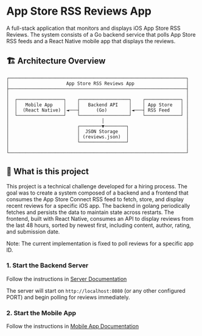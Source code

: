 # App Store RSS Reviews App

A full-stack application that monitors and displays iOS App Store RSS Reviews. The system consists of a Go backend service that polls App Store RSS feeds and a React Native mobile app that displays the reviews.

## 🏗️ Architecture Overview

```
┌─────────────────────────────────────────────────────────────────┐
│                     App Store RSS Reviews App                   │
├─────────────────────────────────────────────────────────────────┤
│                                                                 │
│  ┌─────────────────┐    ┌──────────────────┐    ┌─────────────┐ │
│  │   Mobile App    │    │   Backend API    │    │ App Store   │ │
│  │  (React Native) │◄───┤      (Go)        │◄───┤ RSS Feed    │ │
│  └─────────────────┘    └──────────────────┘    └─────────────┘ │
│                                  │                              │
│                         ┌────────▼────────┐                     │
│                         │  JSON Storage   │                     │
│                         │ (reviews.json)  │                     │
│                         └─────────────────┘                     │
│                                                                 │
└─────────────────────────────────────────────────────────────────┘

```

## 📱 What is this project

This project is a technical challenge developed for a hiring process. The goal was to create a system composed of a backend and a frontend that consumes the App Store Connect RSS feed to fetch, store, and display recent reviews for a specific iOS app.
The backend in golang periodically fetches and persists the data to maintain state across restarts. The frontend, built with React Native, consumes an API to display reviews from the last 48 hours, sorted by newest first, including content, author, rating, and submission date.

Note: The current implementation is fixed to poll reviews for a specific app ID.

### 1. Start the Backend Server

Follow the instructions in [Server Documentation](./server/README.md)

The server will start on `http://localhost:8080` (or any other configured PORT) and begin polling for reviews immediately.

### 2. Start the Mobile App

Follow the instructions in [Mobile App Documentation](./mobile/README.md)
